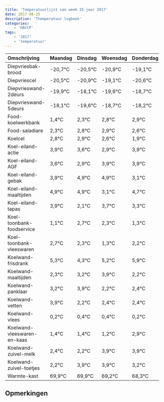 ```yaml
---
title: 'Temperatuurlijst van week 25 jaar 2017'
date: 2017-06-25
description: 'Themperatuur logboek'
categories:
    - 'HACCP'
tags:
    - '2017'
    - 'temperatuur'
---
```

|Omschrijving|Maandag|Dinsdag|Woensdag|Donderdag|Vrijdag|Zaterdag|Zondag|
|:---|:---|:---|:---|:---|:---|:---|:---|
|Diepvriesbak-brood|-20,7°C|-20,5°C|-20,9°C|-19,1°C|-20,6°C|-19,7°C|-19,2°C|
|Diepvriescel|-20,5°C|-20,9°C|-19,1°C|-20,6°C|-19,7°C|-19,2°C|-19,1°C|
|Diepvrieswand-2deurs|-19,9°C|-18,1°C|-19,6°C|-18,7°C|-18,2°C|-18,1°C|-18,4°C|
|Diepvrieswand-5deurs|-18,1°C|-19,6°C|-18,7°C|-18,2°C|-18,1°C|-18,4°C|-19,1°C|
|Food-koelwerkbank|1,4°C|2,3°C|2,8°C|2,9°C|2,6°C|1,9°C|2,9°C|
|Food-saladiare|2,3°C|2,8°C|2,9°C|2,6°C|1,9°C|2,9°C|2,9°C|
|Koelcel|2,8°C|2,9°C|2,6°C|1,9°C|2,9°C|2,9°C|1,1°C|
|Koel-eiland-actie|3,9°C|3,6°C|2,9°C|3,9°C|3,9°C|2,1°C|3,7°C|
|Koel-eiland-AGF|3,6°C|2,9°C|3,9°C|3,9°C|2,1°C|3,7°C|3,3°C|
|Koel-eiland-gebak|3,9°C|4,9°C|4,9°C|3,1°C|4,7°C|4,3°C|3,3°C|
|Koel-eiland-maaltijden|4,9°C|4,9°C|3,1°C|4,7°C|4,3°C|3,3°C|4,2°C|
|Koel-eiland-tapas|3,9°C|2,1°C|3,7°C|3,3°C|2,3°C|3,2°C|3,9°C|
|Koel-toonbank-foodservice|1,1°C|2,7°C|2,3°C|1,3°C|2,2°C|2,9°C|1,2°C|
|Koel-toonbank-vleeswaren|2,7°C|2,3°C|1,3°C|2,2°C|2,9°C|1,2°C|1,4°C|
|Koelwand-frisdrank|5,3°C|4,3°C|5,2°C|5,9°C|4,2°C|4,4°C|4,4°C|
|Koelwand-maaltijden|2,3°C|3,2°C|3,9°C|2,2°C|2,4°C|2,4°C|2,2°C|
|Koelwand-panklaar|3,2°C|3,9°C|2,2°C|2,4°C|2,4°C|2,2°C|3,9°C|
|Koelwand-vetten|3,9°C|2,2°C|2,4°C|2,4°C|2,2°C|3,9°C|3,9°C|
|Koelwand-vlees|0,2°C|0,4°C|0,4°C|0,2°C|1,9°C|1,9°C|1,2°C|
|Koelwand-vleeswaren-en-kaas|1,4°C|1,4°C|1,2°C|2,9°C|2,9°C|2,2°C|1,3°C|
|Koelwand-zuivel-melk|2,4°C|2,2°C|3,9°C|3,9°C|3,2°C|2,3°C|3,3°C|
|Koelwand-zuivel-toetjes|2,2°C|3,9°C|3,9°C|3,2°C|2,3°C|3,3°C|2,0°C|
|Warmte-kast|69,9°C|69,9°C|69,2°C|68,3°C|69,3°C|68,0°C|69,7°C|

## Opmerkingen


